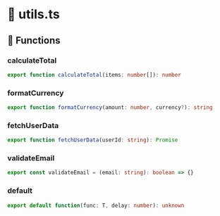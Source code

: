# 📝 utils.ts

## 🔧 Functions

### calculateTotal
```typescript
export function calculateTotal(items: number[]): number
```

### formatCurrency
```typescript
export function formatCurrency(amount: number, currency?): string
```

### fetchUserData
```typescript
export function fetchUserData(userId: string): Promise
```

### validateEmail
```typescript
export const validateEmail = (email: string): boolean => {}
```

### default
```typescript
export default function(func: T, delay: number): unknown
```